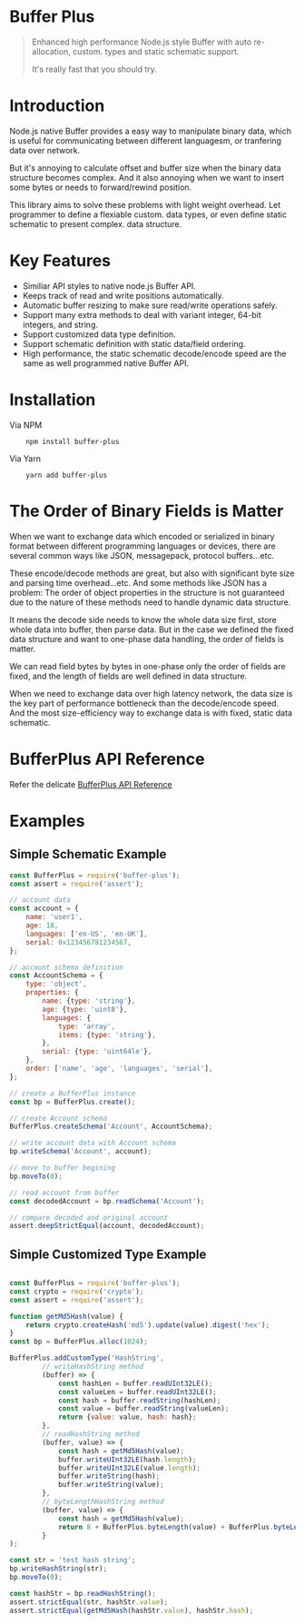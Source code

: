 # Buffer Plus
> Enhanced high performance Node.js style Buffer with auto re-allocation, custom. types and static schematic support.
> 
> It's really fast that you should try.

# Introduction
Node.js native Buffer provides a easy way to manipulate binary data, which is useful for communicating between different languagesm, or tranfering data over network.

But it's annoying to calculate offset and buffer size when the binary data structure becomes complex. And it also annoying when we want to insert some bytes or needs to forward/rewind position.

This library aims to solve these problems with light weight overhead. Let programmer to define a flexiable custom. data types, or even define static schematic to present complex. data structure.

# Key Features
* Similiar API styles to native node.js Buffer API.
* Keeps track of read and write positions automatically.
* Automatic buffer resizing to make sure read/write operations safely.
* Support many extra methods to deal with variant integer, 64-bit integers, and string.
* Support customized data type definition.
* Support schematic definition with static data/field ordering.
* High performance, the static schematic decode/encode speed are the same as well programmed native Buffer API.

# Installation
Via NPM
```shell
    npm install buffer-plus
```
Via Yarn
```shell
    yarn add buffer-plus
```

# The Order of Binary Fields is Matter
When we want to exchange data which encoded or serialized in binary format between different programming languages or devices, there are several common ways like JSON, messagepack, protocol buffers...etc.

These encode/decode methods are great, but also with significant byte size and parsing time overhead...etc. And some methods like JSON has a problem: The order of object properties in the structure is not guaranteed due to the nature of these methods need to handle dynamic data structure.

It means the decode side needs to know the whole data size first, store whole data into buffer, then parse data. But in the case we defined the fixed data structure and want to one-phase data handling, the order of fields is matter.

We can read field bytes by bytes in one-phase only the order of fields are fixed, and the length of fields are well defined in data structure.

When we need to exchange data over high latency network, the data size is the key part of performance bottleneck than the decode/encode speed. And the most size-efficiency way to exchange data is with fixed, static data schematic.

# BufferPlus API Reference
Refer the delicate [BufferPlus API Reference](https://github.com/arloliu/buffer-plus/wiki)

# Examples
## Simple Schematic Example
```Javascript
const BufferPlus = require('buffer-plus');
const assert = require('assert');

// account data
const account = {
    name: 'user1',
    age: 18,
    languages: ['en-US', 'en-UK'],
    serial: 0x123456781234567,
};

// account schema definition
const AccountSchema = {
    type: 'object',
    properties: {
        name: {type: 'string'},
        age: {type: 'uint8'},
        languages: {
            type: 'array',
            items: {type: 'string'},
        },
        serial: {type: 'uint64le'},
    },
    order: ['name', 'age', 'languages', 'serial'],
};

// create a BufferPlus instance
const bp = BufferPlus.create();

// create Account schema
BufferPlus.createSchema('Account', AccountSchema);

// write account data with Account schema
bp.writeSchema('Account', account);

// move to buffer begining
bp.moveTo(0);

// read account from buffer
const decodedAccount = bp.readSchema('Account');

// compare decoded and original account
assert.deepStrictEqual(account, decodedAccount);

```

## Simple Customized Type Example
```Javascript

const BufferPlus = require('buffer-plus');
const crypto = require('crypto');
const assert = require('assert');

function getMd5Hash(value) {
    return crypto.createHash('md5').update(value).digest('hex');
}
const bp = BufferPlus.alloc(1024);

BufferPlus.addCustomType('HashString',
        // writeHashString method
        (buffer) => {
            const hashLen = buffer.readUInt32LE();
            const valueLen = buffer.readUInt32LE();
            const hash = buffer.readString(hashLen);
            const value = buffer.readString(valueLen);
            return {value: value, hash: hash};
        },
        // readHashString method
        (buffer, value) => {
            const hash = getMd5Hash(value);
            buffer.writeUInt32LE(hash.length);
            buffer.writeUInt32LE(value.length);
            buffer.writeString(hash);
            buffer.writeString(value);
        },
        // byteLengthHashString method
        (buffer, value) => {
            const hash = getMd5Hash(value);
            return 8 + BufferPlus.byteLength(value) + BufferPlus.byteLength(hash);
        }
);

const str = 'test hash string';
bp.writeHashString(str);
bp.moveTo(0);

const hashStr = bp.readHashString();
assert.strictEqual(str, hashStr.value);
assert.strictEqual(getMd5Hash(hashStr.value), hashStr.hash);
```
